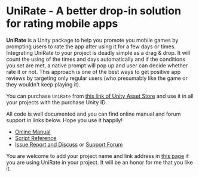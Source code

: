 UniRate - A better drop-in solution for rating mobile apps
=======

**UniRate** is a Unity package to help you promote you mobile games by prompting users to rate the app after using it for a few days or times. Integrating UniRate to your project is deadly simple as a drag & drop. It will count the using of the times and days automatically and if the conditions you set are met, a native prompt will pop up and user can decide whether rate it or not. This approach is one of the best ways to get positive app reviews by targeting only regular users (who presumably like the game or they wouldn't keep playing it).

You can purchase `UniRate` from [this link of Unity Asset Store](http://u3d.as/content/yumigi/uni-rate-a-better-drop-in-solution-for-rating-mobile-apps) and use it in all your projects with the purchase Unity ID.

All code is well documented and you can find online manual and forum support in links below. Hope you use it happily!

* [Online Manual](https://github.com/onevcat/UniRate/wiki/UniRate-Manual)
* [Script Reference](http://unirate.onevcat.com/reference)
* [Issue Report and Discuss](https://github.com/onevcat/UniRate/issues) or [Support Forum](https://groups.google.com/forum/#!forum/unirate)

You are welcome to add your project name and link address in [this page](https://github.com/onevcat/UniRate/wiki/Projects-using-UniRate) if you are using UniRate in your project. It will be an honor for me that you like it.
